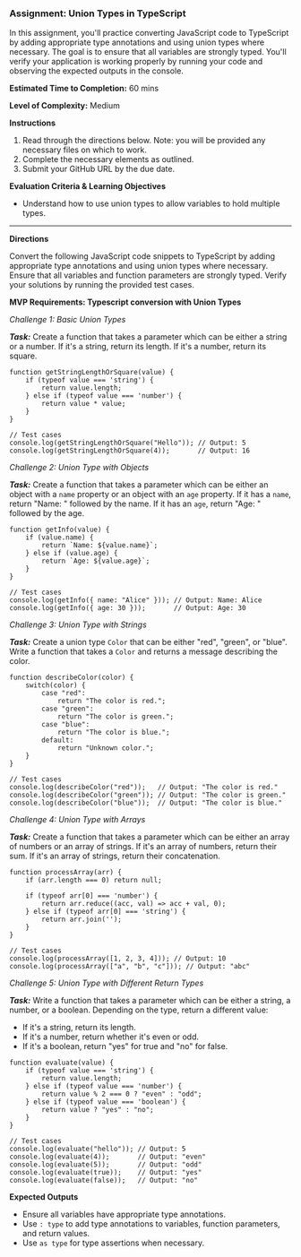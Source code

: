 ### Assignment: Union Types in TypeScript

In this assignment, you'll practice converting JavaScript code to TypeScript by adding appropriate type annotations and using union types where necessary. The goal is to ensure that all variables are strongly typed. You'll verify your application is working properly by running your code and observing the expected outputs in the console.

**Estimated Time to Completion:** 60 mins

**Level of Complexity:** Medium

**Instructions**

1. Read through the directions below. Note: you will be provided any necessary files on which to work.
2. Complete the necessary elements as outlined.
3. Submit your GitHub URL by the due date.

**Evaluation Criteria & Learning Objectives**

- Understand how to use union types to allow variables to hold multiple types.

---

**Directions**

Convert the following JavaScript code snippets to TypeScript by adding appropriate type annotations and using union types where necessary. Ensure that all variables and function parameters are strongly typed. Verify your solutions by running the provided test cases.

**MVP Requirements: Typescript conversion with Union Types**

*Challenge 1: Basic Union Types*

***Task:*** Create a function that takes a parameter which can be either a string or a number. If it's a string, return its length. If it's a number, return its square.

```tsx
function getStringLengthOrSquare(value) {
    if (typeof value === 'string') {
        return value.length;
    } else if (typeof value === 'number') {
        return value * value;
    }
}

// Test cases
console.log(getStringLengthOrSquare("Hello")); // Output: 5
console.log(getStringLengthOrSquare(4));       // Output: 16

```

*Challenge 2: Union Type with Objects*

***Task:*** Create a function that takes a parameter which can be either an object with a `name` property or an object with an `age` property. If it has a `name`, return "Name: " followed by the name. If it has an `age`, return "Age: " followed by the age.

```tsx
function getInfo(value) {
    if (value.name) {
        return `Name: ${value.name}`;
    } else if (value.age) {
        return `Age: ${value.age}`;
    }
}

// Test cases
console.log(getInfo({ name: "Alice" })); // Output: Name: Alice
console.log(getInfo({ age: 30 }));       // Output: Age: 30

```

*Challenge 3: Union Type with Strings*

***Task:*** Create a union type `Color` that can be either "red", "green", or "blue". Write a function that takes a `Color` and returns a message describing the color.

```tsx
function describeColor(color) {
    switch(color) {
        case "red":
            return "The color is red.";
        case "green":
            return "The color is green.";
        case "blue":
            return "The color is blue.";
        default:
            return "Unknown color.";
    }
}

// Test cases
console.log(describeColor("red"));   // Output: "The color is red."
console.log(describeColor("green")); // Output: "The color is green."
console.log(describeColor("blue"));  // Output: "The color is blue."

```

*Challenge 4: Union Type with Arrays*

***Task:*** Create a function that takes a parameter which can be either an array of numbers or an array of strings. If it's an array of numbers, return their sum. If it's an array of strings, return their concatenation.

```tsx
function processArray(arr) {
    if (arr.length === 0) return null;

    if (typeof arr[0] === 'number') {
        return arr.reduce((acc, val) => acc + val, 0);
    } else if (typeof arr[0] === 'string') {
        return arr.join('');
    }
}

// Test cases
console.log(processArray([1, 2, 3, 4])); // Output: 10
console.log(processArray(["a", "b", "c"])); // Output: "abc"

```

*Challenge 5: Union Type with Different Return Types*

***Task:*** Write a function that takes a parameter which can be either a string, a number, or a boolean. Depending on the type, return a different value:

- If it's a string, return its length.
- If it's a number, return whether it's even or odd.
- If it's a boolean, return "yes" for true and "no" for false.

```tsx
function evaluate(value) {
    if (typeof value === 'string') {
        return value.length;
    } else if (typeof value === 'number') {
        return value % 2 === 0 ? "even" : "odd";
    } else if (typeof value === 'boolean') {
        return value ? "yes" : "no";
    }
}

// Test cases
console.log(evaluate("hello")); // Output: 5
console.log(evaluate(4));       // Output: "even"
console.log(evaluate(5));       // Output: "odd"
console.log(evaluate(true));    // Output: "yes"
console.log(evaluate(false));   // Output: "no"

```

**Expected Outputs**

- Ensure all variables have appropriate type annotations.
- Use `: type` to add type annotations to variables, function parameters, and return values.
- Use `as type` for type assertions when necessary.